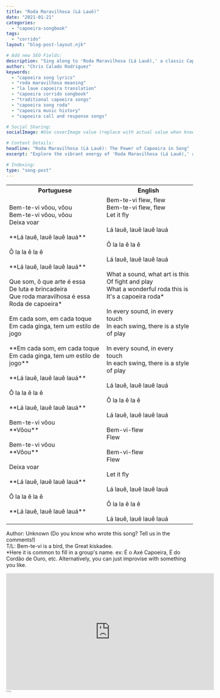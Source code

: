 ```yaml
---
title: "Roda Maravilhosa (Lá Lauê)"
date: "2021-01-21"
categories:
  - "capoeira-songbook"
tags:
  - "corrido"
layout: "blog-post-layout.njk"

# Add new SEO Fields:
description: "Sing along to 'Roda Maravilhosa (Lá Lauê),' a classic Capoeira corrido! Learn the lyrics & meaning of this powerful song. #capoeira"
author: "Chris Calado Rodriguez"
keywords:
  - "capoeira song lyrics"
  - "roda maravilhosa meaning"
  - "la laue capoeira translation"
  - "capoeira corrido songbook"
  - "traditional capoeira songs"
  - "capoeira song roda"
  - "capoeira music history"
  - "capoeira call and response songs"

# Social Sharing:
socialImage: #Use coverImage value (replace with actual value when known, otherwise leave empty)

# Content Details:
headline: "Roda Maravilhosa (Lá Lauê): The Power of Capoeira in Song"
excerpt: "Explore the vibrant energy of 'Roda Maravilhosa (Lá Lauê),' a Capoeira corrido that embodies the spirit and tradition of the roda."

# Indexing:
type: "song-post"
---
```



<table class="capoeira-table">
    <tr class="header-row">
        <th>Portuguese</th>
        <th>English</th>
    </tr>
    <tr>
        <td>Bem-te-vi vôou, vôou<br>Bem-te-vi vôou, vôou<br>Deixa voar<br><br>**Lá lauê, lauê lauê lauá**<br><br>Ô la la ê la ê<br><br>**Lá lauê, lauê lauê lauá**<br><br>Que som, ô que arte é essa<br>De luta e brincadeira<br>Que roda maravilhosa é essa<br>Roda de capoeira*<br><br>Em cada som, em cada toque<br>Em cada ginga, tem um estilo de jogo<br><br>**Em cada som, em cada toque<br>Em cada ginga, tem um estilo de jogo**<br><br>**Lá lauê, lauê lauê lauá**<br><br>Ô la la ê la ê<br><br>**Lá lauê, lauê lauê lauá**<br><br>Bem-te-vi vôou<br>**Vôou**<br><br>Bem-te-vi vôou<br>**Vôou**<br><br>Deixa voar<br><br>**Lá lauê, lauê lauê lauá**<br><br>Ô la la ê la ê<br><br>**Lá lauê, lauê lauê lauá**</td>
        <td>Bem-te-vi flew, flew<br>Bem-te-vi flew, flew<br>Let it fly<br><br>Lá lauê, lauê lauê lauá<br><br>Ô la la ê la ê<br><br>Lá lauê, lauê lauê lauá<br><br>What a sound, what art is this<br>Of fight and play<br>What a wonderful roda this is<br>It's a capoeira roda*<br><br>In every sound, in every touch<br>In each swing, there is a style of play<br><br>In every sound, in every touch<br>In each swing, there is a style of play<br><br>Lá lauê, lauê lauê lauá<br><br>Ô la la ê la ê<br><br>Lá lauê, lauê lauê lauá<br><br>Bem-vi-flew<br>Flew<br><br>Bem-vi-flew<br>Flew<br><br>Let it fly<br><br>Lá lauê, lauê lauê lauá<br><br>Ô la la ê la ê<br><br>Lá lauê, lauê lauê lauá</td>
    </tr>
</table>

<figcaption>

Author: Unknown (Do you know who wrote this song? Tell us in the comments!)<br>
T/L: Bem-te-vi is a bird, the Great kiskadee.<br>
*Here it is common to fill in a group's name. ex: É o Axé Capoeira, É do Cordão de Ouro, etc. Alternatively, you can just improvise with something you like.

</figcaption>

<iframe width="560" height="315" src="https://www.youtube.com/embed/C_rYxHraOQg" title="YouTube video player" frameborder="0" allow="accelerometer; autoplay; clipboard-write; encrypted-media; gyroscope; picture-in-picture" allowfullscreen></iframe>
```